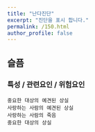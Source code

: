 ```yaml
---
title: "난다진단"
excerpt: "진단을 표시 합니다."
permalink: /150.html
author_profile: false
---
```

## 슬픔



### 특성 / 관련요인 / 위험요인

>   

    중요한 대상의 예견된 상실
    사랑하는 사람의 예견된 상실
    사랑하는 사람의 죽음
    중요한 대상의 상실
